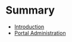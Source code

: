 # Summary

* [Introduction](README.md)
* [Portal Administration](portal/administration/overview.md)


